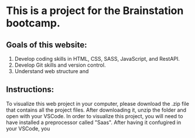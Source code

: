 # This is a project for the Brainstation bootcamp.

## Goals of this website:
1. Develop coding skills in HTML, CSS, SASS, JavaScript, and RestAPI.
2. Develop Git skills and version control.
3. Understand web structure and

## Instructions:
To visualize this web project in your computer, please download the .zip file that contains all the project files.
After downloading it, unzip the folder and open with your VSCode. 
In order to visualize this project, you will need to have installed a preprocessor called "Saas".
After having it confugired in your VSCode, you 
